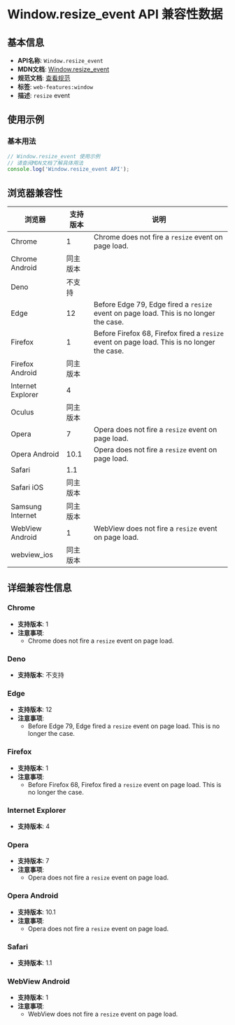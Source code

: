 # Window.resize_event API 兼容性数据

## 基本信息

- **API名称**: `Window.resize_event`
- **MDN文档**: [Window.resize_event](https://developer.mozilla.org/docs/Web/API/Window/resize_event)
- **规范文档**: [查看规范](https://drafts.csswg.org/cssom-view/#eventdef-window-resize)
- **标签**: `web-features:window`
- **描述**: `resize` event

## 使用示例

### 基本用法

```javascript
// Window.resize_event 使用示例
// 请查阅MDN文档了解具体用法
console.log('Window.resize_event API');
```

## 浏览器兼容性

| 浏览器 | 支持版本 | 说明 |
|--------|----------|------|
| Chrome | 1 | Chrome does not fire a `resize` event on page load. |
| Chrome Android | 同主版本 |  |
| Deno | 不支持 |  |
| Edge | 12 | Before Edge 79, Edge fired a `resize` event on page load. This is no longer the case. |
| Firefox | 1 | Before Firefox 68, Firefox fired a `resize` event on page load. This is no longer the case. |
| Firefox Android | 同主版本 |  |
| Internet Explorer | 4 |  |
| Oculus | 同主版本 |  |
| Opera | 7 | Opera does not fire a `resize` event on page load. |
| Opera Android | 10.1 | Opera does not fire a `resize` event on page load. |
| Safari | 1.1 |  |
| Safari iOS | 同主版本 |  |
| Samsung Internet | 同主版本 |  |
| WebView Android | 1 | WebView does not fire a `resize` event on page load. |
| webview_ios | 同主版本 |  |

## 详细兼容性信息

### Chrome

- **支持版本**: 1
- **注意事项**:
  - Chrome does not fire a `resize` event on page load.

### Deno

- **支持版本**: 不支持

### Edge

- **支持版本**: 12
- **注意事项**:
  - Before Edge 79, Edge fired a `resize` event on page load. This is no longer the case.

### Firefox

- **支持版本**: 1
- **注意事项**:
  - Before Firefox 68, Firefox fired a `resize` event on page load. This is no longer the case.

### Internet Explorer

- **支持版本**: 4

### Opera

- **支持版本**: 7
- **注意事项**:
  - Opera does not fire a `resize` event on page load.

### Opera Android

- **支持版本**: 10.1
- **注意事项**:
  - Opera does not fire a `resize` event on page load.

### Safari

- **支持版本**: 1.1

### WebView Android

- **支持版本**: 1
- **注意事项**:
  - WebView does not fire a `resize` event on page load.

